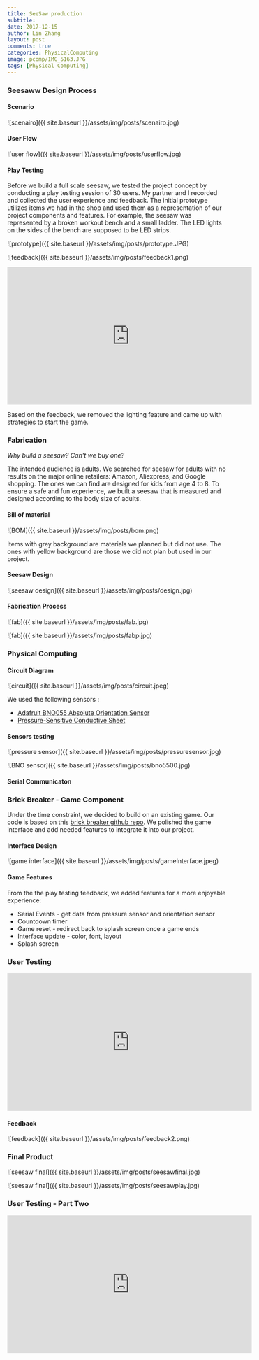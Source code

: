 ```yaml
---
title: SeeSaw production
subtitle:
date: 2017-12-15
author: Lin Zhang
layout: post
comments: true
categories: PhysicalComputing
image: pcomp/IMG_5163.JPG
tags: [Physical Computing]
---
```


### Seesaww Design Process

#### Scenario

![scenairo]({{ site.baseurl }}/assets/img/posts/scenairo.jpg)

#### User Flow

![user flow]({{ site.baseurl }}/assets/img/posts/userflow.jpg)

#### Play Testing

Before we build a full scale seesaw, we tested the project concept by conducting a play testing session of 30 users. My partner and I recorded and collected the user experience and feedback. The initial prototype utilizes items we had in the shop and used them as a representation of our project components and features. For example, the seesaw was represented by a broken workout bench and a small ladder. The LED lights on the sides of the bench are supposed to be LED strips.

![prototype]({{ site.baseurl }}/assets/img/posts/prototype.JPG)

![feedback]({{ site.baseurl }}/assets/img/posts/feedback1.png)

<iframe width="560" height="315" src="https://www.youtube.com/embed/JFiLjI0zXUg" frameborder="0" allow="autoplay; encrypted-media" allowfullscreen></iframe>

Based on the feedback, we removed the lighting feature and came up with strategies to start the game.


### Fabrication

*Why build a seesaw? Can't we buy one?*

The intended audience is adults. We searched for seesaw for adults with no results on the major online retailers: Amazon, Aliexpress, and Google shopping. The ones we can find are designed for kids from age 4 to 8. To ensure a safe and fun experience, we built a seesaw that is measured and designed according to the body size of adults.

#### Bill of material

![BOM]({{ site.baseurl }}/assets/img/posts/bom.png)

Items with grey background are materials we planned but did not use. The ones with yellow background are those we did not plan but used in our project.

#### Seesaw Design

![seesaw design]({{ site.baseurl }}/assets/img/posts/design.jpg)

#### Fabrication Process

![fab]({{ site.baseurl }}/assets/img/posts/fab.jpg)

![fab]({{ site.baseurl }}/assets/img/posts/fabp.jpg)


### Physical Computing

#### Circuit Diagram

![circuit]({{ site.baseurl }}/assets/img/posts/circuit.jpeg)

We used the following sensors :

* [Adafruit BNO055 Absolute Orientation Sensor](https://learn.adafruit.com/adafruit-bno055-absolute-orientation-sensor/overview)
* [Pressure-Sensitive Conductive Sheet](https://www.adafruit.com/product/1361)

#### Sensors testing

![pressure sensor]({{ site.baseurl }}/assets/img/posts/pressuresensor.jpg)

![BNO sensor]({{ site.baseurl }}/assets/img/posts/bno5500.jpg)

#### Serial Communicaton

<script src="https://gist.github.com/linzhangcs/623ccec9589cc2475bb674f2a97986b3.js"></script>

### Brick Breaker - Game Component

Under the time constraint, we decided to build on an existing game. Our code is based on this [brick breaker github repo](https://github.com/James-Hynes/Breakout). We polished the game interface and add needed features to integrate it into our project.

#### Interface Design

![game interface]({{ site.baseurl }}/assets/img/posts/gameInterface.jpeg)

#### Game Features
From the the play testing feedback, we added features for a more enjoyable experience:

* Serial Events - get data from pressure sensor and orientation sensor
* Countdown timer
* Game reset - redirect back to splash screen once a game ends
* Interface update - color, font, layout
* Splash screen

### User Testing

<iframe width="560" height="315" src="https://www.youtube.com/embed/1-hPAmv1omY?rel=0" frameborder="0" allow="autoplay; encrypted-media" allowfullscreen></iframe>

#### Feedback

![feedback]({{ site.baseurl }}/assets/img/posts/feedback2.png)

### Final Product

![seesaw final]({{ site.baseurl }}/assets/img/posts/seesawfinal.jpg)

![seesaw final]({{ site.baseurl }}/assets/img/posts/seesawplay.jpg)

### User Testing - Part Two

<iframe width="560" height="315" src="https://www.youtube.com/embed/8IrklmpCEk0?rel=0" frameborder="0" allow="autoplay; encrypted-media" allowfullscreen></iframe>
